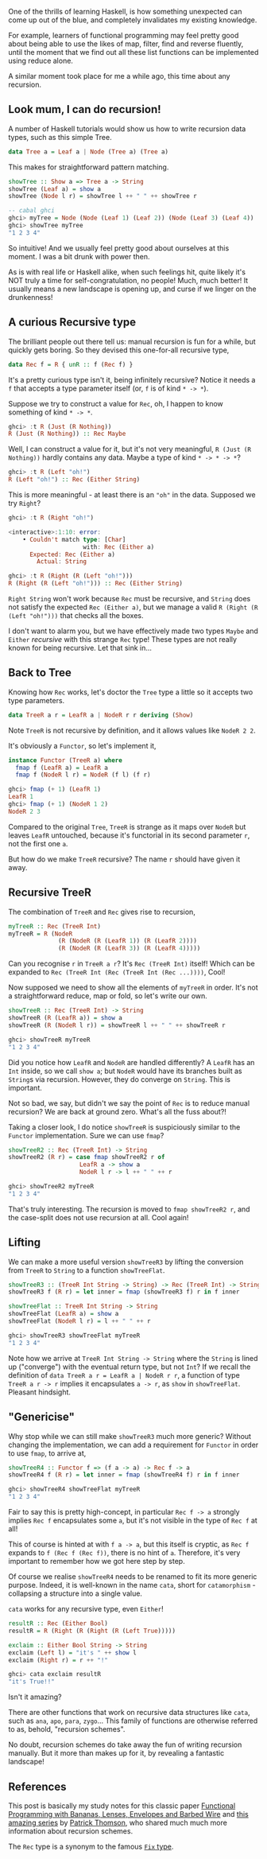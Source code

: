 One of the thrills of learning Haskell, is how something unexpected can come up out of the blue, and completely invalidates my existing knowledge.

For example, learners of functional programming may feel pretty good about being able to use the likes of map, filter, find and reverse fluently, until the moment that we find out all these list functions can be implemented using reduce alone.

A similar moment took place for me a while ago, this time about any recursion.

## Look mum, I can do recursion!

A number of Haskell tutorials would show us how to write recursion data types, such as this simple Tree.

```haskell
data Tree a = Leaf a | Node (Tree a) (Tree a)
```

This makes for straightforward pattern matching. 

```haskell
showTree :: Show a => Tree a -> String
showTree (Leaf a) = show a
showTree (Node l r) = showTree l ++ " " ++ showTree r

-- cabal ghci
ghci> myTree = Node (Node (Leaf 1) (Leaf 2)) (Node (Leaf 3) (Leaf 4))
ghci> showTree myTree
"1 2 3 4"
```

So intuitive! And we usually feel pretty good about ourselves at this moment. I was a bit drunk with power then.

As is with real life or Haskell alike, when such feelings hit, quite likely it's NOT truly a time for self-congratulation, no people! Much, much better! It usually means a new landscape is opening up, and curse if we linger on the drunkenness!

## A curious Recursive type

The brilliant people out there tell us: manual recursion is fun for a while, but quickly gets boring. So they devised this one-for-all recursive type,

```haskell
data Rec f = R { unR :: f (Rec f) }
```

It's a pretty curious type isn't it, being infinitely recursive? Notice it needs a `f` that accepts a type parameter itself (or, `f` is of kind `* -> *`). 

Suppose we try to construct a value for `Rec`, oh, I happen to know something of kind `* -> *`.

```haskell
ghci> :t R (Just (R Nothing))
R (Just (R Nothing)) :: Rec Maybe
```

Well, I can construct a value for it, but it's not very meaningful, `R (Just (R Nothing))` hardly contains any data. Maybe a type of kind `* -> * -> *`?

```haskell
ghci> :t R (Left "oh!")
R (Left "oh!") :: Rec (Either String)
```

This is more meaningful - at least there is an `"oh"` in the data. Supposed we try `Right`?

```haskell
ghci> :t R (Right "oh!")

<interactive>:1:10: error:
    • Couldn't match type: [Char]
                     with: Rec (Either a)
      Expected: Rec (Either a)
        Actual: String

ghci> :t R (Right (R (Left "oh!")))
R (Right (R (Left "oh!"))) :: Rec (Either String)
```

`Right String` won't work because `Rec` must be recursive, and `String` does not satisfy the expected `Rec (Either a)`, but we manage a valid `R (Right (R (Left "oh!")))` that checks all the boxes.

I don't want to alarm you, but we have effectively made two types `Maybe` and `Either` *recursive* with this strange `Rec` type! These types are not really known for being recursive. Let that sink in...

## Back to Tree

Knowing how `Rec` works, let's doctor the `Tree` type a little so it accepts two type parameters. 

```haskell
data TreeR a r = LeafR a | NodeR r r deriving (Show)
```

Note `TreeR` is not recursive by definition, and it allows values like `NodeR 2 2`.

It's obviously a `Functor`, so let's implement it,

```haskell
instance Functor (TreeR a) where
  fmap f (LeafR a) = LeafR a
  fmap f (NodeR l r) = NodeR (f l) (f r)

ghci> fmap (+ 1) (LeafR 1)
LeafR 1
ghci> fmap (+ 1) (NodeR 1 2)
NodeR 2 3
```

Compared to the original `Tree`, `TreeR` is strange as it maps over `NodeR` but leaves `LeafR` untouched, because it's functorial in its second parameter `r`, not the first one `a`. 

But how do we make `TreeR` recursive? The name `r` should have given it away.

## Recursive TreeR

The combination of `TreeR` and `Rec` gives rise to recursion,

```haskell
myTreeR :: Rec (TreeR Int)
myTreeR = R (NodeR 
              (R (NodeR (R (LeafR 1)) (R (LeafR 2))))
              (R (NodeR (R (LeafR 3)) (R (LeafR 4)))))
```

Can you recognise `r` in `TreeR a r`? It's `Rec (TreeR Int)` itself! Which can be expanded to `Rec (TreeR Int (Rec (TreeR Int (Rec ...))))`, Cool!

Now supposed we need to show all the elements of `myTreeR` in order. It's not a straightforward reduce, map or fold, so let's write our own.

```haskell
showTreeR :: Rec (TreeR Int) -> String
showTreeR (R (LeafR a)) = show a
showTreeR (R (NodeR l r)) = showTreeR l ++ " " ++ showTreeR r

ghci> showTreeR myTreeR
"1 2 3 4"
```

Did you notice how `LeafR` and `NodeR` are handled differently? A `LeafR` has an `Int` inside, so we call `show a`; but `NodeR` would have its branches built as `String`s via recursion. However, they do converge on `String`. This is important.

Not so bad, we say, but didn't we say the point of `Rec` is to reduce manual recursion? We are back at ground zero. What's all the fuss about?!

Taking a closer look, I do notice `showTreeR` is suspiciously similar to the `Functor` implementation. Sure we can use `fmap`?

```haskell
showTreeR2 :: Rec (TreeR Int) -> String
showTreeR2 (R r) = case fmap showTreeR2 r of
                    LeafR a -> show a
                    NodeR l r -> l ++ " " ++ r

ghci> showTreeR2 myTreeR
"1 2 3 4"
```

That's truly interesting. The recursion is moved to `fmap showTreeR2 r`, and the case-split does not use recursion at all. Cool again!

## Lifting

We can make a more useful version `showTreeR3` by lifting the conversion from `TreeR` to `String` to a function `showTreeFlat`.

```haskell
showTreeR3 :: (TreeR Int String -> String) -> Rec (TreeR Int) -> String
showTreeR3 f (R r) = let inner = fmap (showTreeR3 f) r in f inner

showTreeFlat :: TreeR Int String -> String
showTreeFlat (LeafR a) = show a
showTreeFlat (NodeR l r) = l ++ " " ++ r

ghci> showTreeR3 showTreeFlat myTreeR
"1 2 3 4"
```

Note how we arrive at `TreeR Int String -> String` where the `String` is lined up ("converge") with the eventual return type, but not `Int`? If we recall the definition of `data TreeR a r = LeafR a | NodeR r r`, a function of type `TreeR a r -> r` implies it encapsulates `a -> r`, as `show` in `showTreeFlat`. Pleasant hindsight.

## "Genericise"

Why stop while we can still make `showTreeR3` much more generic? Without changing the implementation, we can add a requirement for `Functor` in order to use `fmap`, to arrive at,

```haskell
showTreeR4 :: Functor f => (f a -> a) -> Rec f -> a
showTreeR4 f (R r) = let inner = fmap (showTreeR4 f) r in f inner

ghci> showTreeR4 showTreeFlat myTreeR
"1 2 3 4"
```

Fair to say this is pretty high-concept, in particular `Rec f -> a` strongly implies `Rec f` encapsulates some `a`, but it's not visible in the type of `Rec f` at all!

This of course is hinted at with `f a -> a`, but this itself is cryptic, as `Rec f` expands to `f (Rec f (Rec f))`, there is no hint of `a`. Therefore, it's very important to remember how we got here step by step.

Of course we realise `showTreeR4` needs to be renamed to fit its more generic purpose. Indeed, it is well-known in the name `cata`, short for `catamorphism` - collapsing a structure into a single value.

`cata` works for any recursive type, even `Either`!

```haskell
resultR :: Rec (Either Bool)
resultR = R (Right (R (Right (R (Left True)))))

exclaim :: Either Bool String -> String
exclaim (Left l) = "it's " ++ show l
exclaim (Right r) = r ++ "!"

ghci> cata exclaim resultR
"it's True!!"
```

Isn't it amazing? 

There are other functions that work on recursive data structures like `cata`, such as `ana`, `apo`, `para`, `zygo`... This family of functions are otherwise referred to as, behold, "recursion schemes".

No doubt, recursion schemes do take away the fun of writing recursion manually. But it more than makes up for it, by revealing a fantastic landscape!

## References

This post is basically my study notes for this classic paper [Functional Programming with Bananas, Lenses, Envelopes and Barbed Wire](https://eprints.eemcs.utwente.nl/7281/01/db-utwente-40501F46.pdf) and [this amazing series](https://blog.sumtypeofway.com/posts/introduction-to-recursion-schemes.html) by [Patrick Thomson](https://blog.sumtypeofway.com/), who shared much much more information about recursion schemes.

The `Rec` type is a synonym to the famous [`Fix` type](https://hackage.haskell.org/package/data-fix-0.3.2/docs/src/Data.Fix.html#Fix).